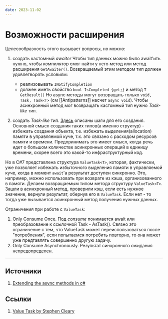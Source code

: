 ```yaml
---
date: 2023-11-02
---
```

# Возможности расширения

Целесообразность этого вызывает вопросы, но можно:

1. создать кастомный *awaiter*
Чтобы тип данных можно было await'ить нужно, чтобы компилятор смог найти у него метод или метод расширения ```GetAwaiter()```. Возвращаемый этим методом тип должен удовлетворять условиям:
    - реализовывать ```INotifyCompletion```
    - должен иметь свойство ```bool IsCompleted {get;}``` и метод ```T GetResult()```
Но async методы могут возвращать только ```void, Task, Task<T>``` (см [[Antipatterns]] насчет ```async void```). Чтобы асинхронный метод мог возвращать кастомный тип нужно *Task-like* тип.

1. создать *Task-like* тип. [Здесь](https://ru.stackoverflow.com/a/658614/208118) описаны шаги для его создания.
Основной смысл создания таких типов(а именно структур) - избежать создания объекта, т.е. избежать выделения(allocation) памяти в управляемой куче, т.к. это связано с расходом ресурсов памяти и времени. Предпринимать это имеет смысл, когда речь идет о большом количестве асинхронных операций в единицу времени, скорее всего это какой-то инфраструктурный код.

Но в C#7 представлена структура ```ValueTask<T>```, которая, фактически, уже позволяет избежать избыточного выделения памяти в управляемой куче, когда в момент ```await```'a результат доступен синхронно. Это, например, можно использовать при возврате из кэша, организованного в памяти. Делаем возвращаемым типом метода структуру ```ValueTask<T>```. Зашли в асинхронный метод, проверили кэш, если есть нужное значение, вернули результат, обернув его в ```ValueTask```. Если нет - то тогда уже вызывается асинхронный метод получения нужных данных.

Ограничения при работе с ```ValueTask```:

1. Only Consume Once. Под *consume* понимается await или преобразование к ссылочной Task - AsTask(). Связно это ограничение с тем, что ValueTask может переиспользоваться после "потребления", если попытаемся потребить повторно, то она может уже предтавлять совершенно другую задачу.
1. Only Consume Asynchronously. Результат синхронного ожидания непредопределен.

---

## Источники

1. [Extending the async methods in c#](https://blogs.msdn.microsoft.com/seteplia/2018/01/11/extending-the-async-methods-in-c/)

## Ссылки

1. [Value Task by Stephen Cleary](https://blog.stephencleary.com/2020/03/valuetask.html)
